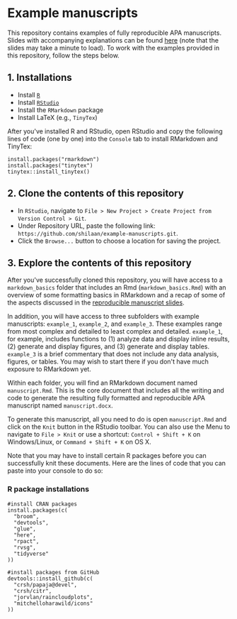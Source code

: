 # Example manuscripts

This repository contains examples of fully reproducible APA manuscripts. Slides with accompanying explanations can be found [here](https://shilaan-apa.netlify.app) (note that the slides may take a minute to load). To work with the examples provided in this repository, follow the steps below.  

## 1. Installations

- Install [`R`](https://cran.r-project.org/mirrors.html)
- Install [`RStudio`](https://www.rstudio.com/products/rstudio/download/)
- Install the `RMarkdown` package  
- Install LaTeX (e.g., `TinyTex`)  

After you've installed R and RStudio, open RStudio and copy the following lines of code (one by one) into the `Console` tab to install RMarkdown and TinyTex: 

`install.packages("rmarkdown")`  
`install.packages("tinytex")`   
`tinytex::install_tinytex()`   

## 2. Clone the contents of this repository

- In `RStudio`, navigate to `File > New Project > Create Project from Version Control > Git`.  
- Under Repository URL, paste the following link: `https://github.com/shilaan/example-manuscripts.git`. 
- Click the `Browse...` button to choose a location for saving the project. 

## 3. Explore the contents of this repository 

After you've successfully cloned this repository, you will have access to a `markdown_basics` folder that includes an Rmd (`markdown_basics.Rmd`) with an overview of some formatting basics in RMarkdown and a recap of some of the aspects discussed in the [reproducible manuscript slides](https://shilaan-apa.netlify.app).  

In addition, you will have access to three subfolders with example manuscripts: `example_1`, `example_2`, and `example_3`. These examples range from most complex and detailed to least complex and detailed. `example_1`, for example, includes functions to (1) analyze data and display inline results, (2) generate and display figures, and (3) generate and display tables. `example_3` is a brief commentary that does not include any data analysis, figures, or tables. You may wish to start there if you don't have much exposure to RMarkdown yet.  

Within each folder, you will find an RMarkdown document named `manuscript.Rmd`. This is the core document that includes all the writing and code to generate the resulting fully formatted and reproducible APA manuscript named `manuscript.docx`.  

To generate this manuscript, all you need to do is open `manuscript.Rmd` and click on the `Knit` button in the RStudio toolbar. You can also use the Menu to navigate to `File > Knit` or use a shortcut: `Control + Shift + K` on Windows/Linux, or `Command + Shift + K` on OS X.  

Note that you may have to install certain R packages before you can successfully knit these documents. Here are the lines of code that you can paste into your console to do so: 

### R package installations
```
#install CRAN packages  
install.packages(c(
  "broom",
  "devtools",
  "glue",
  "here",
  "rpact",
  "rvsg",
  "tidyverse"
))

#install packages from GitHub  
devtools::install_github(c(
  "crsh/papaja@devel",
  "crsh/citr",
  "jorvlan/raincloudplots",
  "mitchelloharawild/icons"
))
```
